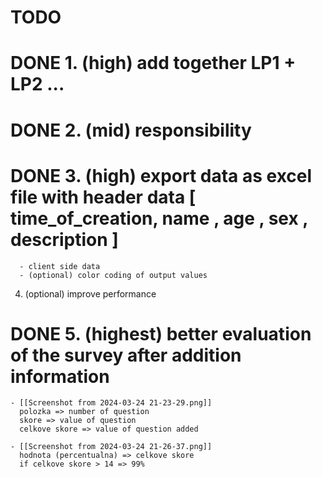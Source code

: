 # TODO

# DONE 1. (high) add together LP1 + LP2 ...
# DONE 2. (mid) responsibility
# DONE  3. (high) export data as excel file with header data [ time_of_creation, name , age , sex , description ]
      - client side data
      - (optional) color coding of output values
4. (optional) improve performance
# DONE 5. (highest) better evaluation of the survey after addition information

    - [[Screenshot from 2024-03-24 21-23-29.png]]
      polozka => number of question
      skore => value of question
      celkove skore => value of question added

    - [[Screenshot from 2024-03-24 21-26-37.png]]
      hodnota (percentualna) => celkove skore
      if celkove skore > 14 => 99%
